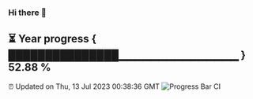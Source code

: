 ### Hi there 👋
⏳ Year progress { ███████████████▁▁▁▁▁▁▁▁▁▁▁▁▁▁▁ } 52.88 %
---
⏰ Updated on Thu, 13 Jul 2023 00:38:36 GMT
![Progress Bar CI](https://github.com/Moyi321/Moyi321/workflows/Progress%20Bar%20CI/badge.svg)

